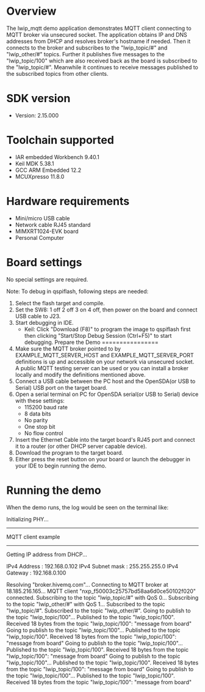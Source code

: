 Overview
========

The lwip_mqtt demo application demonstrates MQTT client connecting to MQTT broker via unsecured socket.
The application obtains IP and DNS addresses from DHCP and resolves broker's hostname if needed.
Then it connects to the broker and subscribes to the "lwip_topic/#" and "lwip_other/#" topics.
Further it publishes five messages to the "lwip_topic/100" which are also received back
as the board is subscribed to the "lwip_topic/#".
Meanwhile it continues to receive messages published to the subscribed topics from other clients.


SDK version
===========
- Version: 2.15.000

Toolchain supported
===================
- IAR embedded Workbench  9.40.1
- Keil MDK  5.38.1
- GCC ARM Embedded  12.2
- MCUXpresso  11.8.0

Hardware requirements
=====================
- Mini/micro USB cable
- Network cable RJ45 standard
- MIMXRT1024-EVK board
- Personal Computer

Board settings
==============
No special settings are required.


Note:
To debug in qspiflash, following steps are needed:
1. Select the flash target and compile.
2. Set the SW8: 1 off 2 off 3 on 4 off, then power on the board and connect USB cable to J23.
3. Start debugging in IDE.
   - Keil: Click "Download (F8)" to program the image to qspiflash first then clicking "Start/Stop Debug Session (Ctrl+F5)" to start debugging.
Prepare the Demo
================
1.  Make sure the MQTT broker pointed to by EXAMPLE_MQTT_SERVER_HOST and EXAMPLE_MQTT_SERVER_PORT definitions
    is up and accessible on your network via unsecured socket. A public MQTT testing server can be used
    or you can install a broker locally and modify the definitions mentioned above.
2.  Connect a USB cable between the PC host and the OpenSDA(or USB to Serial) USB port on the target board.
3.  Open a serial terminal on PC for OpenSDA serial(or USB to Serial) device with these settings:
    - 115200 baud rate
    - 8 data bits
    - No parity
    - One stop bit
    - No flow control
4.  Insert the Ethernet Cable into the target board's RJ45 port and connect it to a router (or other DHCP server capable device).
5.  Download the program to the target board.
6.  Either press the reset button on your board or launch the debugger in your IDE to begin running the demo.

Running the demo
================
When the demo runs, the log would be seen on the terminal like:

Initializing PHY...

************************************************
 MQTT client example
************************************************
Getting IP address from DHCP...

IPv4 Address     : 192.168.0.102
IPv4 Subnet mask : 255.255.255.0
IPv4 Gateway     : 192.168.0.100

Resolving "broker.hivemq.com"...
Connecting to MQTT broker at 18.185.216.165...
MQTT client "nxp_f50003c25757bd58aa6d0ce50102f020" connected.
Subscribing to the topic "lwip_topic/#" with QoS 0...
Subscribing to the topic "lwip_other/#" with QoS 1...
Subscribed to the topic "lwip_topic/#".
Subscribed to the topic "lwip_other/#".
Going to publish to the topic "lwip_topic/100"...
Published to the topic "lwip_topic/100".
Received 18 bytes from the topic "lwip_topic/100": "message from board"
Going to publish to the topic "lwip_topic/100"...
Published to the topic "lwip_topic/100".
Received 18 bytes from the topic "lwip_topic/100": "message from board"
Going to publish to the topic "lwip_topic/100"...
Published to the topic "lwip_topic/100".
Received 18 bytes from the topic "lwip_topic/100": "message from board"
Going to publish to the topic "lwip_topic/100"...
Published to the topic "lwip_topic/100".
Received 18 bytes from the topic "lwip_topic/100": "message from board"
Going to publish to the topic "lwip_topic/100"...
Published to the topic "lwip_topic/100".
Received 18 bytes from the topic "lwip_topic/100": "message from board"
